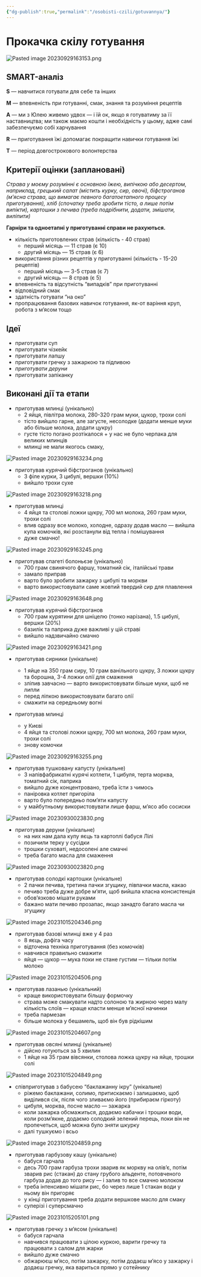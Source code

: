 ```yaml
---
{"dg-publish":true,"permalink":"/osobisti-czili/gotuvannya/"}
---
```


# Прокачка скілу готування
![Pasted image 20230929163153.png](/img/user/assets/Pasted%20image%2020230929163153.png)
## SMART-аналіз
**S** — навчитися готувати для себе та інших

**M** — впевненість при готуванні, смак, знання та розуміння рецептів

**A** — ми з Юлею живемо удвох — і їй ок, якщо я готуватиму за її наставництва; ми також маємо кошти і необхідність у цьому, адже самі забезпечуємо собі харчування

**R** — приготування їжі допомагає покращити навички готування їжі

**T** — період довгострокового волонтерства
## Критерії оцінки (заплановані)
*Страва у моєму розумінні є основною їжею, випічкою або десертом, наприклад, грецький салат (містить курку, сир, овочі), біфстроганов (м’ясна страва, що вимагає певного багатоетапного процесу приготування), хліб (спочатку треба зробити тісто, а лише потім випікти), картошки з печива (треба подрібнити, додати, змішати, виліпити)*

**Гарніри та одноетапні у приготуванні справи не рахуються.**

- кількість приготовлених страв (кількість - 40 страв)
	- перший місяць — 11 страв (є 10)
	- другий місяць — 15 страв (є 6)
- використання різних рецептів у приготуванні (кількість - 15-20 рецептів)
	- перший місяць — 3-5 страв (є 7)
	- другий місяць — 8 страв (є 5)
- впевненість та відсутність “випадків” при приготуванні
- відповідний смак
- здатність готувати “на око”
- пропрацювання базових навичок готування, як-от варіння круп, робота з м’ясом тощо
## Ідеї
- приготувати суп
- приготувати чізкейк
- приготувати лапшу
- приготувати гречку з зажаркою та підливою
- *приготувати деруни*
- приготувати запіканку
## Виконані дії та етапи
- приготував млинці (унікально)
	- 2 яйця, півлітра молока, 280-320 грам муки, цукор, трохи солі
	- тісто вийшло гарне, але загусте, несолодке (додати менше муки або більше молока, додати цукру)
	- густе тісто погано розтікалося + у нас не було черпака для великих млинців
	- млинці не мали якогось смаку, 

![Pasted image 20230929163234.png](/img/user/assets/Pasted%20image%2020230929163234.png)
- приготував курячий біфстроганов (унікально)
	- 3 філе курки, 3 цибулі, вершки (10%)
	- вийшло трохи сухе

![Pasted image 20230929163218.png](/img/user/assets/Pasted%20image%2020230929163218.png)
- приготував млинці
	- 4 яйця та столові ложки цукру, 700 мл молока, 260 грам муки, трохи солі
	- влив одразу все молоко, холодне, одразу додав масло — вийшла купа комочків, які розстанули від тепла і помішування
	- дуже смачно!

![Pasted image 20230929163245.png](/img/user/assets/Pasted%20image%2020230929163245.png)
- приготував спагеті болоньєзе (унікально)
	- 700 грам свинячого фаршу, томатний сік, італійські трави
	- замало приправ
	- варто було зробити зажарку з цибулі та моркви
	- варто використовувати саме жовтий твердий сир для плавлення

![Pasted image 20230929163648.png](/img/user/assets/Pasted%20image%2020230929163648.png)
- приготував курячий біфстроганов
	- 700 грам курятини для шніцелю (тонко нарізана), 1.5 цибулі, вершки (20%)
	- базилік та паприка дуже важливі у цій страві
	- вийшло надзвичайно смачно

![Pasted image 20230929163421.png](/img/user/assets/Pasted%20image%2020230929163421.png)
- приготував сирники (унікальне)
	- 1 яйце на 350 грам сиру, 10 грам ванільного цукру, 3 ложки цукру та борошна, 3-4 ложки олії для смаження
	- зліпив завчасно — варто використовувати більше муки, щоб не липли
	- перед ліпкою використовувати багато олії
	- смажити на середньому вогні

- приготував млинці
	- у Києві
	- 4 яйця та столові ложки цукру, 700 мл молока, 260 грам муки, трохи солі
	- знову комочки

![Pasted image 20230929163255.png](/img/user/assets/Pasted%20image%2020230929163255.png)
- приготував тушковану капусту (унікальне)
	- 3 напівфабрикатні курячі котлети, 1 цибуля, терта морква, томатний сік, паприка
	- вийшло дуже концентровано, треба їсти з чимось
	- паніровка котлет пригоріла
	- варто було попередньо пом’яти капусту
	- у майбутньому використовувати лише фарш, м’ясо або сосиски

![Pasted image 20230930023830.png](/img/user/assets/Pasted%20image%2020230930023830.png)
- приготував деруни (унікальне)
	- на них нам дала купу яєць та картоплі бабуся Лілі
	- позичили терку у сусідки
	- трошки суховаті, недосолені але смачні
	- треба багато масла для смаження

![Pasted image 20230930023820.png](/img/user/assets/Pasted%20image%2020230930023820.png)
- приготував солодкі картошки (унікальне)
	- 2 пачки печива, третина пачки згущику, півпачки масла, какао
	- печиво треба дуже добре м’яти, щоб вийшла класна консистенція
	- обов’язково мішати руками
	- бажано мати печиво прозапас, якщо занадто багато масла чи згущику

![Pasted image 20231015204346.png](/img/user/assets/Pasted%20image%2020231015204346.png)
- приготував базові млинці вже у 4 раз
	- 8 яєць, дофіга часу
	- відточена техніка приготування (без комочків)
	- навчився правильно смажити
	- яйця — цукор — мука поки не стане густим — тільки потім молоко

![Pasted image 20231015204506.png](/img/user/assets/Pasted%20image%2020231015204506.png)
- приготував лазанью (унікальний)
	- краще використовувати більшу формочку
	- страва може смакувати надто солоною та жирною через малу кількість слоїв — краще класти менше м’ясної начинки
	- треба пармезан
	- більше молока у бешамель, щоб він був рідкішим

![Pasted image 20231015204607.png](/img/user/assets/Pasted%20image%2020231015204607.png)
- приготував овсяні млинці (унікальне)
	- дійсно готуються за 5 хвилин
	- 1 яйце на 35 грам вівсянки, столова ложка цукру на яйце, трошки солі

![Pasted image 20231015204849.png](/img/user/assets/Pasted%20image%2020231015204849.png)
- співприготував з бабусею “баклажанну ікру” (унікальне)
	- ріжемо баклажани, солимо, притискаємо і залишаємо, щоб виділився сік, після чого зливаємо його (прибираєм гіркоту)
	- цибуля, морква, посне масло — зажарка
	- коли зажарка обсмажиться, додаємо кабачки і трошки води, коли розм’якне, додаємо солодкий зелений перець, поки він не пропечеться, щоб можна було зняти шкурку
	- далі тушкуємо і всьо

![Pasted image 20231015204859.png](/img/user/assets/Pasted%20image%2020231015204859.png)
- приготував гарбузову кашу (унікальне)
	- бабуся гарчала
	- десь 700 грам гарбуза трохи зварив як моркву на олів’є, потім зварив рис (стакан) до стану грубого альденте, потовченого гарбуза додав до того рису — і залив то все смачно молоком
	- треба інтенсивно мішати рис, бо через лише 1 стакан води у ньому він пригоряє
	- у кінці приготування треба додати вершкове масло для смаку
	- суперізі і суперсмачно

![Pasted image 20231015205101.png](/img/user/assets/Pasted%20image%2020231015205101.png)
- приготував гречку з м’ясом (унікальне)
	- бабуся гарчала
	- навчився працювати з цілою куркою, варити гречку та працювати з салом для жарки
	- вийшло дуже смачно
	- обжарюєш м’ясо, потім зажарку, потім додаєш м’ясо у зажарку і додаєш гречку, яка вариться прямо у сотейнику
